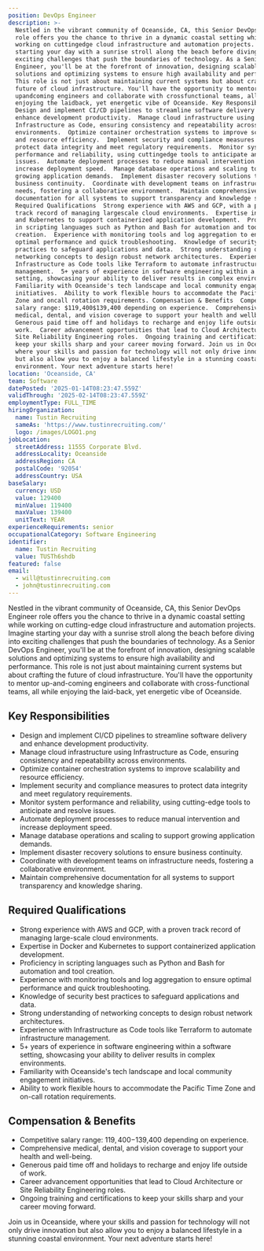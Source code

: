 ```yaml
---
position: DevOps Engineer
description: >-
  Nestled in the vibrant community of Oceanside, CA, this Senior DevOps Engineer
  role offers you the chance to thrive in a dynamic coastal setting while
  working on cuttingedge cloud infrastructure and automation projects. Imagine
  starting your day with a sunrise stroll along the beach before diving into
  exciting challenges that push the boundaries of technology. As a Senior DevOps
  Engineer, you'll be at the forefront of innovation, designing scalable
  solutions and optimizing systems to ensure high availability and performance.
  This role is not just about maintaining current systems but about crafting the
  future of cloud infrastructure. You'll have the opportunity to mentor
  upandcoming engineers and collaborate with crossfunctional teams, all while
  enjoying the laidback, yet energetic vibe of Oceanside. Key Responsibilities 
  Design and implement CI/CD pipelines to streamline software delivery and
  enhance development productivity.  Manage cloud infrastructure using
  Infrastructure as Code, ensuring consistency and repeatability across
  environments.  Optimize container orchestration systems to improve scalability
  and resource efficiency.  Implement security and compliance measures to
  protect data integrity and meet regulatory requirements.  Monitor system
  performance and reliability, using cuttingedge tools to anticipate and resolve
  issues.  Automate deployment processes to reduce manual intervention and
  increase deployment speed.  Manage database operations and scaling to support
  growing application demands.  Implement disaster recovery solutions to ensure
  business continuity.  Coordinate with development teams on infrastructure
  needs, fostering a collaborative environment.  Maintain comprehensive
  documentation for all systems to support transparency and knowledge sharing.
  Required Qualifications  Strong experience with AWS and GCP, with a proven
  track record of managing largescale cloud environments.  Expertise in Docker
  and Kubernetes to support containerized application development.  Proficiency
  in scripting languages such as Python and Bash for automation and tool
  creation.  Experience with monitoring tools and log aggregation to ensure
  optimal performance and quick troubleshooting.  Knowledge of security best
  practices to safeguard applications and data.  Strong understanding of
  networking concepts to design robust network architectures.  Experience with
  Infrastructure as Code tools like Terraform to automate infrastructure
  management.  5+ years of experience in software engineering within a software
  setting, showcasing your ability to deliver results in complex environments. 
  Familiarity with Oceanside's tech landscape and local community engagement
  initiatives.  Ability to work flexible hours to accommodate the Pacific Time
  Zone and oncall rotation requirements. Compensation & Benefits  Competitive
  salary range: $119,400$139,400 depending on experience.  Comprehensive
  medical, dental, and vision coverage to support your health and wellbeing. 
  Generous paid time off and holidays to recharge and enjoy life outside of
  work.  Career advancement opportunities that lead to Cloud Architecture or
  Site Reliability Engineering roles.  Ongoing training and certifications to
  keep your skills sharp and your career moving forward. Join us in Oceanside,
  where your skills and passion for technology will not only drive innovation
  but also allow you to enjoy a balanced lifestyle in a stunning coastal
  environment. Your next adventure starts here!
location: 'Oceanside, CA'
team: Software
datePosted: '2025-01-14T08:23:47.559Z'
validThrough: '2025-02-14T08:23:47.559Z'
employmentType: FULL_TIME
hiringOrganization:
  name: Tustin Recruiting
  sameAs: 'https://www.tustinrecruiting.com/'
  logo: /images/LOGO1.png
jobLocation:
  streetAddress: 11555 Corporate Blvd.
  addressLocality: Oceanside
  addressRegion: CA
  postalCode: '92054'
  addressCountry: USA
baseSalary:
  currency: USD
  value: 129400
  minValue: 119400
  maxValue: 139400
  unitText: YEAR
experienceRequirements: senior
occupationalCategory: Software Engineering
identifier:
  name: Tustin Recruiting
  value: TUSTh6shdb
featured: false
email:
  - will@tustinrecruiting.com
  - john@tustinrecruiting.com
---
```




Nestled in the vibrant community of Oceanside, CA, this Senior DevOps Engineer role offers you the chance to thrive in a dynamic coastal setting while working on cutting-edge cloud infrastructure and automation projects. Imagine starting your day with a sunrise stroll along the beach before diving into exciting challenges that push the boundaries of technology. As a Senior DevOps Engineer, you'll be at the forefront of innovation, designing scalable solutions and optimizing systems to ensure high availability and performance. This role is not just about maintaining current systems but about crafting the future of cloud infrastructure. You'll have the opportunity to mentor up-and-coming engineers and collaborate with cross-functional teams, all while enjoying the laid-back, yet energetic vibe of Oceanside.

## Key Responsibilities

- Design and implement CI/CD pipelines to streamline software delivery and enhance development productivity.
- Manage cloud infrastructure using Infrastructure as Code, ensuring consistency and repeatability across environments.
- Optimize container orchestration systems to improve scalability and resource efficiency.
- Implement security and compliance measures to protect data integrity and meet regulatory requirements.
- Monitor system performance and reliability, using cutting-edge tools to anticipate and resolve issues.
- Automate deployment processes to reduce manual intervention and increase deployment speed.
- Manage database operations and scaling to support growing application demands.
- Implement disaster recovery solutions to ensure business continuity.
- Coordinate with development teams on infrastructure needs, fostering a collaborative environment.
- Maintain comprehensive documentation for all systems to support transparency and knowledge sharing.

## Required Qualifications

- Strong experience with AWS and GCP, with a proven track record of managing large-scale cloud environments.
- Expertise in Docker and Kubernetes to support containerized application development.
- Proficiency in scripting languages such as Python and Bash for automation and tool creation.
- Experience with monitoring tools and log aggregation to ensure optimal performance and quick troubleshooting.
- Knowledge of security best practices to safeguard applications and data.
- Strong understanding of networking concepts to design robust network architectures.
- Experience with Infrastructure as Code tools like Terraform to automate infrastructure management.
- 5+ years of experience in software engineering within a software setting, showcasing your ability to deliver results in complex environments.
- Familiarity with Oceanside's tech landscape and local community engagement initiatives.
- Ability to work flexible hours to accommodate the Pacific Time Zone and on-call rotation requirements.

## Compensation & Benefits

- Competitive salary range: $119,400-$139,400 depending on experience.
- Comprehensive medical, dental, and vision coverage to support your health and well-being.
- Generous paid time off and holidays to recharge and enjoy life outside of work.
- Career advancement opportunities that lead to Cloud Architecture or Site Reliability Engineering roles.
- Ongoing training and certifications to keep your skills sharp and your career moving forward.

Join us in Oceanside, where your skills and passion for technology will not only drive innovation but also allow you to enjoy a balanced lifestyle in a stunning coastal environment. Your next adventure starts here!
